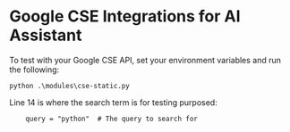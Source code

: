 # Google CSE Integrations for AI Assistant

To test with your Google CSE API, set your environment variables and run the following:

```
python .\modules\cse-static.py
```

Line 14 is where the search term is for testing purposed:

```
    query = "python"  # The query to search for

```